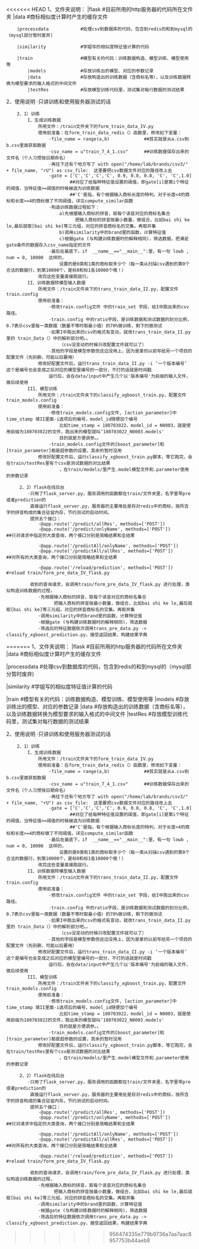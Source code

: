<<<<<<< HEAD
1、文件夹说明：
        |flask                  #目前所用的http服务器的代码所在文件夹
            |data               #商标相似度计算时产生的缓存文件
            
        |processdata            #处理csv到数据库的代码，包含到redis的和到mysql的（mysql部分暂时废弃)

        |similarity             #学姐写的相似度特征值计算的代码

        |train                  #模型有关的代码：训练数据构造、模型训练、模型使用等
            |models             #存放训练出的模型、对应的参数记录
            |data               #存放构造出的训练数据（含商标名等），以及训练数据转换为模型要求的输入格式的中间文件
            |testRes            #存放模型训练代码里，测试集对每行数据的测试结果

2、使用说明
·只讲训练和使用服务器测试的话

        2、1）训练
            I、生成训练数据
                所用文件：/train文件夹下的form_train_data_IV.py
                使用前准备：在form_train_data_redis（）函数里，修改如下变量：
                    ·file_name = range(a,b)             ##其实就是从a.csv到b.csv里面获取数据
                    ·csv_name = u"train_7_4_1.csv"      ##训练数据保存出来的文件名（个人习惯按日期命名）
                    ·再往下还有个地方写了 with open("/home/lab/brands/csv3/" + file_name, "rU") as csv_file:  这里要把csv数据文件对应的路径改上去
                    ·gate = ['C','C','C','C', 0.9, 0.8, 0.8, 'C', 'C',1.0]
                            ##对应了给每种特征值设置的阈值，即gate[i]是第i个特征的阈值，当特征值>=阈值的时候被选为训练数据
                            ##'C'是指，有个根据输入商标长度的特判，对于长度<4的商标和长度>=4的商标做了不同阈值，详见compute_similar函数
                    ·构造训练数据过程如下：
                        a)先根据输入商标的拼音，取每个读音对应的商标名集合
                              把输入商标的拼音按最小数量，做组合，比如bai shi ke le,最后就取[bai shi ke]等三元组，对应的拼音商标名的交集。再取并集
                        b)调用similarity中的brand里的函数，计算特征值
                        c)根据gate (与构建训练数据时的解释相同)，筛选数据，把满足gate条件的数据存入csv_name指定的文件
                    ·最后在最底下，if  __name__=="__main__":里，有一句 lowb , num = 0, 10000  这样的，
                        设置的是0类和1类的商标取多少个（每一类从扫描csv遇到的第0个合法的数据行，到第10000个，是标0和标1各10000个哦！）
                改完这些变量直接跑就行。
            II、训练数据转模型输入数据
                所用文件：/train文件夹下的trans_train_data_II.py，配置文件train.config
                使用前准备：
                    ·修改train.config文件 中的train_set 字段，给I中跑出来的csv路径。
                    ·train.config 中的ratio字段，是训练数据和测试数据的划分比例， 0.7表示csv里每一类数据（数量不等时取最小值）的70%做训练，剩下的做测试
                    ·如果I中跑出来的csv的格式有变动，就改trans_train_data_II.py里的 train_Data（）中的解析部分吧。。
                        （csv没变动的时候只改配置文件就可以了）
                    ·其他的字段是模型参数但这边没用上，因为是拿的以前写给另一个项目的配置文件（先别删，可能以后要用）
                修改好配置文件后，运行trans_train_data_II.py -i ‘一个版本编号’  这个是编号也会变成之后对应的模型里编号的一部分，不打的话就是时间戳
                    运行后，会在data/input中产生几个以'版本编号'为前缀的输入文件，做后续使用
            III、模型训练
                所用文件：/train文件夹下的classify_xgboost_train.py，配置文件train_models.config
                使用前准备：
                    ·修改train_models.config文件, [action_parameter]中time_stamp 填II里面-i选项后的编号，model_id随便加个编号
                        比如time_stamp = 180703022，model_id = N0003，就是使用前缀为180703022的文件，跑出来的模型就叫‘180703022_N0003.models'
                        目的就是方便调参。。
                    ·train_models.config文件的[boost_parameter]和[train_parameter]都是超参数的设置，其余的暂时没用
                修改好配置文件后，运行classify_xgboost_train.py脚本，等它跑完，会在train/testRes里有个csv是测试数据的对比结果
                        ，在train/models/里产生.model模型文件和.parameter使用的参数记录

         2、2）flask在线后台
            ·只用了flask_server.py，服务调用的函数都在train/文件夹里，名字里带pre或者prediction的
             直接运行flask_server.py，服务器的主要用处是将对redis中的商标，按所含字的拼音构成的集合驻留内存，节约测试的启动时间。
             提供五个接口：
                ·@app.route('/predict/allRes', methods=['POST'])
                ·@app.route('/predict/onlyName', methods=['POST'])          ##只对请求中指定的大类查询，两个接口分别是简略结果和全结果

                ·@app.route('/predictAll/onlyName', methods=['POST'])
                ·@app.route('/predictAll/allRes', methods=['POST'])         ##对所有的大类查询，两个接口分别是简略结果和全结果

                ·@app.route('/reload/prediction', methods=['POST'])         #reload train/form_pre_data_IV_flask.py

             收到的查询请求，会调用train/form_pre_data_IV_flask.py 进行处理，类似构造训练数据的过程，
                ·先根据输入商标的拼音，取每个读音对应的商标名集合
                      把输入商标的拼音按最小数量，做组合，比如bai shi ke le,最后就取[bai shi ke]等三元组，对应的拼音商标名的交集。再取并集
                ·调用similarity中的brand里的函数，计算特征值
                ·根据gate (与构建训练数据时的解释相同)，筛选数据
                ·筛选后的特征数据依次调用trans_pre_data.py -> classify_xgboost_prediction.py，接受返回结果，构建结果字典


=======
1、文件夹说明：
|flask                  #目前所用的http服务器的代码所在文件夹
    |data               #商标相似度计算时产生的缓存文件
    
|processdata            #处理csv到数据库的代码，包含到redis的和到mysql的（mysql部分暂时废弃)

|similarity             #学姐写的相似度特征值计算的代码

|train                  #模型有关的代码：训练数据构造、模型训练、模型使用等
    |models             #存放训练出的模型、对应的参数记录
    |data               #存放构造出的训练数据（含商标名等），以及训练数据转换为模型要求的输入格式的中间文件
    |testRes            #存放模型训练代码里，测试集对每行数据的测试结果

2、使用说明
·只讲训练和使用服务器测试的话

        2、1）训练
            I、生成训练数据
                所用文件：/train文件夹下的form_train_data_IV.py
                使用前准备：在form_train_data_redis（）函数里，修改如下变量：
                    ·file_name = range(a,b)             ##其实就是从a.csv到b.csv里面获取数据
                    ·csv_name = u"train_7_4_1.csv"      ##训练数据保存出来的文件名（个人习惯按日期命名）
                    ·再往下还有个地方写了 with open("/home/lab/brands/csv3/" + file_name, "rU") as csv_file:  这里要把csv数据文件对应的路径改上去
                    ·gate = ['C','C','C','C', 0.9, 0.8, 0.8, 'C', 'C',1.0]
                            ##对应了给每种特征值设置的阈值，即gate[i]是第i个特征的阈值，当特征值>=阈值的时候被选为训练数据
                            ##'C'是指，有个根据输入商标长度的特判，对于长度<4的商标和长度>=4的商标做了不同阈值，详见compute_similar函数
                    ·最后在最底下，if  __name__=="__main__":里，有一句 lowb , num = 0, 10000  这样的，
                        设置的是0类和1类的商标取多少个（每一类从扫描csv遇到的第0个合法的数据行，到第10000个，是标0和标1各10000个哦！）
                改完这些变量直接跑就行。
            II、训练数据转模型输入数据
                所用文件：/train文件夹下的trans_train_data_II.py，配置文件train.config
                使用前准备：
                    ·修改train.config文件 中的train_set 字段，给I中跑出来的csv路径。
                    ·train.config 中的ratio字段，是训练数据和测试数据的划分比例， 0.7表示csv里每一类数据（数量不等时取最小值）的70%做训练，剩下的做测试
                    ·如果I中跑出来的csv的格式有变动，就改trans_train_data_II.py里的 train_Data（）中的解析部分吧。。
                        （csv没变动的时候只改配置文件就可以了）
                    ·其他的字段是模型参数但这边没用上，因为是拿的以前写给另一个项目的配置文件（先别删，可能以后要用）
                修改好配置文件后，运行trans_train_data_II.py -i ‘一个版本编号’  这个是编号也会变成之后对应的模型里编号的一部分，不打的话就是时间戳
                    运行后，会在data/input中产生几个以'版本编号'为前缀的输入文件，做后续使用
            III、模型训练
                所用文件：/train文件夹下的classify_xgboost_train.py，配置文件train_models.config
                使用前准备：
                    ·修改train_models.config文件, [action_parameter]中time_stamp 填II里面-i选项后的编号，model_id随便加个编号
                        比如time_stamp = 180703022，model_id = N0003，就是使用前缀为180703022的文件，跑出来的模型就叫‘180703022_N0003.models'
                        目的就是方便调参。。
                    ·train_models.config文件的[boost_parameter]和[train_parameter]都是超参数的设置，其余的暂时没用
                修改好配置文件后，运行classify_xgboost_train.py脚本，等它跑完，会在train/testRes里有个csv是测试数据的对比结果
                        ，在train/models/里产生.model模型文件和.parameter使用的参数记录

         2、2）flask在线后台
            ·只用了flask_server.py，服务调用的函数都在train/文件夹里，名字里带pre或者prediction的
             直接运行flask_server.py，服务器的主要用处是将对redis中的商标，按所含字的拼音构成的集合驻留内存，节约测试的启动时间。
             提供五个接口：
                ·@app.route('/predict/allRes', methods=['POST'])
                ·@app.route('/predict/onlyName', methods=['POST'])          ##只对请求中指定的大类查询，两个接口分别是简略结果和全结果

                ·@app.route('/predictAll/onlyName', methods=['POST'])
                ·@app.route('/predictAll/allRes', methods=['POST'])         ##对所有的大类查询，两个接口分别是简略结果和全结果

                ·@app.route('/reload/prediction', methods=['POST'])         #reload train/form_pre_data_IV_flask.py

             收到的查询请求，会调用train/form_pre_data_IV_flask.py 进行处理，类似构造训练数据的过程，
                ·先根据输入商标的拼音，取每个读音对应的商标名集合
                      把输入商标的拼音按最小数量，做组合，比如bai shi ke le,最后就取[bai shi ke]等三元组，对应的拼音商标名的交集。再取并集
                ·调用similarity中的brand里的函数，计算特征值
                ·根据gate (与构建训练数据时的解释相同)，筛选数据
                ·筛选后的特征数据依次调用trans_pre_data.py -> classify_xgboost_prediction.py，接受返回结果，构建结果字典
  

>>>>>>> 956474335e779b9736a7aa7aac8957753b44aeb8
